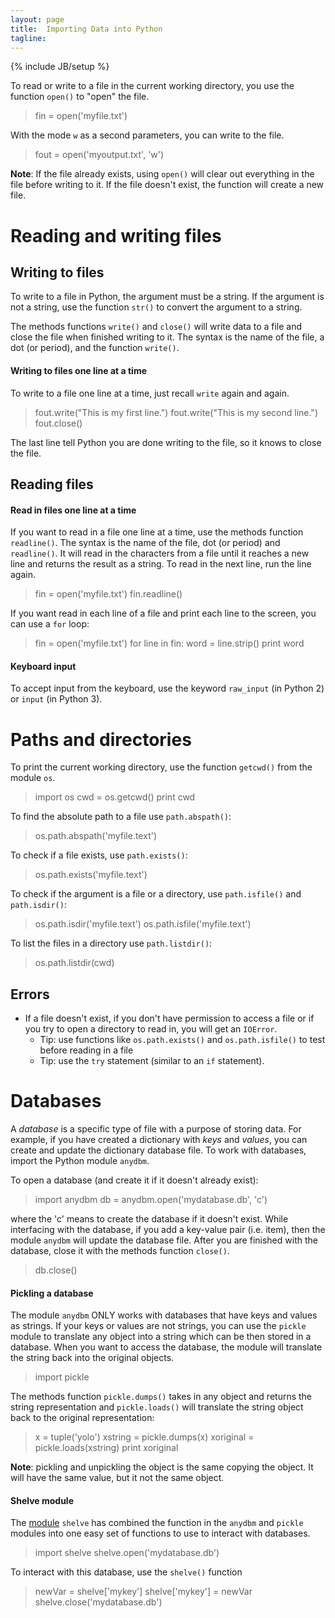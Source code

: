 ```yaml
---
layout: page
title:  Importing Data into Python
tagline: 
---
```

{% include JB/setup %}

To read or write to a file in the current working directory, you use the function `open()` to "open" the file. 

>	fin = open('myfile.txt')

With the mode `w` as a second parameters, you can write to the file. 

>	fout = open('myoutput.txt', 'w')

**Note**: If the file already exists, using `open()` will clear out everything in the file before writing to it. If the file doesn't exist, the function will create a new file. 



# Reading and writing files

## Writing to files
To write to a file in Python, the argument must be a string.  If the argument is not a string, use the function `str()` to convert the argument to a string. 

The methods functions `write()` and `close()` will write data to a file and close the file when finished writing to it.  The syntax is the name of the file, a dot (or period), and the function `write()`.  

#### Writing to files one line at a time
To write to a file one line at a time, just recall `write` again and again. 

>	fout.write("This is my first line.")
>	fout.write("This is my second line.")
>	fout.close()

The last line tell Python you are done writing to the file, so it knows to close the file. 


## Reading files 


#### Read in files one line at a time
If you want to read in a file one line at a time, use the methods function `readline()`.  The syntax is the name of the file, dot (or period) and `readline()`. It will read in the characters from a file until it reaches a new line and returns the result as a string. To read in the next line, run the line again. 

>	fin = open('myfile.txt')
>	fin.readline()

If you want read in each line of a file and print each line to the screen, you can use a `for` loop: 

>	fin = open('myfile.txt')
>	for line in fin: 
>	    word = line.strip()
>	    print word

#### Keyboard input
To accept input from the keyboard, use the keyword `raw_input` (in Python 2) or `input` (in Python 3).


# Paths and directories 
To print the current working directory, use the function `getcwd()` from the module `os`. 

>	import os
>	cwd = os.getcwd()
>	print cwd

To find the absolute path to a file use `path.abspath()`: 

>	os.path.abspath('myfile.text')

To check if a file exists, use `path.exists()`:

>	os.path.exists('myfile.text')

To check if the argument is a file or a directory, use `path.isfile()` and `path.isdir()`: 

>	os.path.isdir('myfile.text')
>	os.path.isfile('myfile.text')

To list the files in a directory use `path.listdir()`: 

>	os.path.listdir(cwd)


## Errors
* If a file doesn't exist, if you don't have permission to access a file or if you try to open a directory to read in, you will get an `IOError`. 
	* Tip: use functions like `os.path.exists()` and `os.path.isfile()` to test before reading in a file
	* Tip: use the `try` statement (similar to an `if` statement). 


# Databases
A *database* is a specific type of file with a purpose of storing data.  For example, if you have created a dictionary with *keys* and *values*, you can create and update the dictionary database file.  To work with databases, import the Python module `anydbm`. 

To open a database (and create it if it doesn't already exist): 

>	import anydbm
>	db = anydbm.open('mydatabase.db', 'c')

where the 'c' means to create the database if it doesn't exist.  While interfacing with the database, if you add a key-value pair (i.e. item), then the module `anydbm` will update the database file.  After you are finished with the database, close it with the methods function `close()`. 

>	db.close()

#### Pickling a database
The module `anydbm` ONLY works with databases that have keys and values as strings. If your keys or values are not strings, you can use the `pickle` module to translate any object into a string which can be then stored in a database.  When you want to access the database, the module will translate the string back into the original objects.  

>	import pickle

The methods function `pickle.dumps()` takes in any object and returns the string representation and `pickle.loads()` will translate the string object back to the original representation: 

>	x = tuple('yolo')
>	xstring = pickle.dumps(x)
>	xoriginal = pickle.loads(xstring)
>	print xoriginal 

**Note**: pickling and unpickling the object is the same copying the object. It will have the same value, but it not the same object.  

#### Shelve module
The [module](http://python.wikia.com/wiki/Shelve) `shelve` has combined the function in the `anydbm` and `pickle` modules into one easy set of functions to use to interact with databases. 

>	import shelve
>	shelve.open('mydatabase.db')

To interact with this database, use the `shelve()` function

>	newVar = shelve['mykey']
>	shelve['mykey'] = newVar
>	shelve.close('mydatabase.db')



